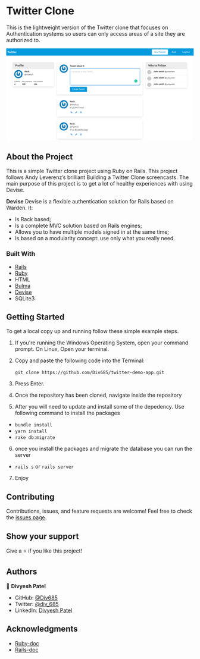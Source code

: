 # Twitter Clone
This is the lightweight version of the Twitter clone that focuses on Authentication systems so users can only access areas of a site they are authorized to.

![screenshot](Screenshot.png)

## About the Project

This is a simple Twitter clone project using Ruby on Rails.  This project follows Andy Leverenz’s brilliant Building a Twitter Clone screencasts. The main purpose of this project is to get a lot of healthy experiences with using Devise.

**Devise**
Devise is a flexible authentication solution for Rails based on Warden. It:

- Is Rack based;
- Is a complete MVC solution based on Rails engines;
- Allows you to have multiple models signed in at the same time;
- Is based on a modularity concept: use only what you really need.

### Built With

- [Rails](https://guides.rubyonrails.org/)
- [Ruby](https://www.ruby-lang.org/en/)
- HTML
- [Bulma](https://www.rubydoc.info/gems/bulma/0.1.0)
- [Devise](https://github.com/heartcombo/devise)
- SQLite3


## Getting Started

To get a local copy up and running follow these simple example steps.

1. If you're running the Windows Operating System, open your command prompt. On Linux, Open your terminal.

2. Copy and paste the following code into the Terminal:

   ``` git clone https://github.com/Div685/twitter-demo-app.git ```

3. Press Enter.

4. Once the repository has been cloned, navigate inside the repository

5. After you will need to update and install some of the depedency. Use following command to install the packages
 - `bundle install`
 - `yarn install`
 - `rake db:migrate`

6. once you install the packages and migrate the database you can run the server
 - `rails s` or `rails server`

7. Enjoy



## Contributing

Contributions, issues, and feature requests are welcome!
Feel free to check the [issues page](../../issues).

## Show your support

Give a ⭐️ if you like this project!


## Authors


👤 **Divyesh Patel**

- GitHub: [@Div685](https://github.com/Div685)
- Twitter: [@div_685](https://twitter.com/div_685)
- LinkedIn: [Divyesh Patel](https://www.linkedin.com/in/divyesh-daxa-patel)


## Acknowledgments

- [Ruby-doc](https://ruby-doc.org/core-2.6.5)
- [Rails-doc](https://guides.rubyonrails.org/)